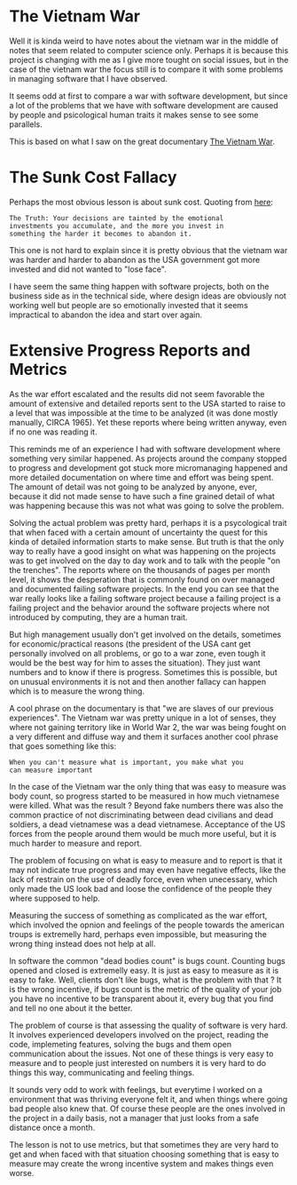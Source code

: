 # The Vietnam War

Well it is kinda weird to have notes about the vietnam war
in the middle of notes that seem related to computer science
only. Perhaps it is because this project is changing with me as
I give more tought on social issues, but in the case of the
vietnam war the focus still is to compare it with some problems
in managing software that I have observed.

It seems odd at first to compare a war with software development,
but since a lot of the problems that we have with software development
are caused by people and psicological human traits it makes sense
to see some parallels.

This is based on what I saw on the great documentary
[The Vietnam War](http://www.pbs.org/kenburns/the-vietnam-war/home/).

# The Sunk Cost Fallacy

Perhaps the most obvious lesson is about sunk cost. Quoting from
[here](https://youarenotsosmart.com/2011/03/25/the-sunk-cost-fallacy/):

```
The Truth: Your decisions are tainted by the emotional
investments you accumulate, and the more you invest in
something the harder it becomes to abandon it.
```

This one is not hard to explain since it is pretty obvious that
the vietnam war was harder and harder to abandon as the USA
government got more invested and did not wanted to "lose face".

I have seem the same thing happen with software projects, both on the
business side as in the technical side, where design ideas are obviously
not working well but people are so emotionally invested that it
seems impractical to abandon the idea and start over again.

# Extensive Progress Reports and Metrics

As the war effort escalated and the results did not seem favorable
the amount of extensive and detailed reports sent to the USA started
to raise to a level that was impossible at the time to be analyzed
(it was done mostly manually, CIRCA 1965). Yet these reports where
being written anyway, even if no one was reading it.

This reminds me of an experience I had with software development where
something very similar happened. As projects around the company stopped
to progress and development got stuck more micromanaging happened and
more detailed documentation on where time and effort was being spent.
The amount of detail was not going to be analyzed by anyone, ever, because
it did not made sense to have such a fine grained detail of what was happening
because this was not what was going to solve the problem.

Solving the actual problem was pretty hard, perhaps it is a psycological
trait that when faced with a certain amount of uncertainty
the quest for this kinda of detailed
information starts to make sense. But truth is that the only way to really have
a good insight on what was happening on the projects was to get involved
on the day to day work and to talk with the people "on the trenches".
The reports where on the thousands of pages per month level, it shows
the desperation that is commonly found on over managed and documented failing
software projects. In the end you can see that the war really looks like a failing
software project because a failing project is a failing project and the behavior
around the software projects where not introduced by computing, they are a human trait.

But high management usually don't get involved on the details, sometimes
for economic/practical reasons (the president of the USA cant get personally
involved on all problems, or go to a war zone, even tough it would be the
best way for him to asses the situation). They just want numbers and to
know if there is progress. Sometimes this is possible, but on unusual environments
it is not and then another fallacy can happen which is to measure the wrong thing.

A cool phrase on the documentary is that "we are slaves of our previous experiences".
The Vietnam war was pretty unique in a lot of senses, they where not gaining territory
like in World War 2, the war was being fought on a very different and diffuse way
and them it surfaces another cool phrase that goes something like this:

```
When you can't measure what is important, you make what you
can measure important
```

In the case of the Vietnam war the only thing that was easy to measure
was body count, so progress started to be measured in how much vietnamese
were killed. What was the result ? Beyond fake numbers there was also the common
practice of not discriminating between dead civilians and dead soldiers, a
dead vietnamese was a dead vietnamese. Acceptance of the US forces from
the people around them would be much more useful, but it is much harder to
measure and report.

The problem of focusing on what is easy to measure
and to report is that it may not indicate true progress and may even
have negative effects, like the lack of restrain on the use of deadly
force, even when unecessary, which only made the US look bad and loose
the confidence of the people they where supposed to help.

Measuring the success of something as complicated as the war effort,
which involved the opnion and feelings of the people towards the
american troups is extremelly hard, perhaps even impossible, but measuring
the wrong thing instead does not help at all.

In software the common "dead bodies count" is bugs count. Counting bugs
opened and closed is extremelly easy. It is just as easy to measure
as it is easy to fake. Well, clients don't like bugs, what is the problem
with that ? It is the wrong incentive, if bugs count is the metric
of the quality of your job you have no incentive to be transparent
about it, every bug that you find and tell no one about it the better.

The problem of course is that assessing the quality of software is very hard.
It involves experienced developers involved on the project, reading the code,
implemeting features, solving the bugs and them open communication about the
issues. Not one of these things is very easy to measure and to people
just interested on numbers it is very hard to do things this way, communicating
and feeling things.

It sounds very odd to work with feelings, but everytime I worked on a environment
that was thriving everyone felt it, and when things where going bad people also
knew that. Of course these people are the ones involved in the project
in a daily basis, not a manager that just looks from a safe distance once a month.

The lesson is not to use metrics, but that sometimes they are very hard to get
and when faced with that situation choosing something that is easy to measure
may create the wrong incentive system and makes things even worse.

